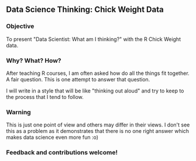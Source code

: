 ## Data Science Thinking: Chick Weight Data

### Objective

To present "Data Scientist: What am I thinking?" with the R Chick Weight data. 

### Why? What? How?

After teaching R courses, I am often asked how do all the things fit together. A fair question. This is one attempt to answer that question. 

I will write in a style that will be like "thinking out aloud" and try to keep to the process that I tend to follow. 

### Warning

This is just one point of view and others may differ in their views. I don't see this as a problem as it demonstrates that there is no one right answer which makes data science even more fun :o)

### Feedback and contributions welcome!
